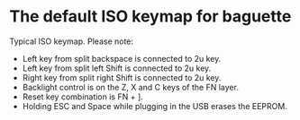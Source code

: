 # The default ISO keymap for baguette

Typical ISO keymap. Please note:
- Left key from split backspace is connected to 2u key.
- Left key from split left Shift is connected to 2u key.
- Right key from split right Shift is connected to 2u key.
- Backlight control is on the Z, X and C keys of the FN layer.
- Reset key combination is FN + ].
- Holding ESC and Space while plugging in the USB erases the EEPROM.
